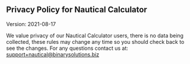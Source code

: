 ## Privacy Policy for Nautical Calculator

Version: 2021-08-17

We value privacy of our Nautical Calculator users, there is no data being collected, these rules may change any time so you should check back to see the changes. For any questions contact us at: [support+nautical@binarysolutions.biz](mailto:support+nautical@binarysolutions.biz)

